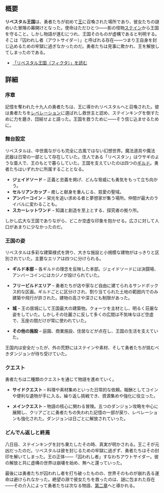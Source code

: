 <!-- title: リベスタル王国（フィクタ） -->

<!-- quote: 影の怪物に脅かされる高貴なる王国――しかしそれはすべて嘘だった。 -->

<!-- chapters: 0 -->

<!-- images: (リベスタル王国への入口), (リベスタル全景 #1), (リベスタル全景 #2), (城の外観), (ショッピングビル外観 #1), (ショッピングビル外観 #2), (リベスタルの荒野 #1), (リベスタルの荒野 #2), (リベスタルの荒野 #3), (リベスタルの荒野 #4), (リベスタルの荒野 #5), (リベスタル城の正面), (リベスタル王国コンセプトアート), (リベスタルと五つのダンジョンの地図) --->

<!-- model: false -->

## 概要

**リベスタル王国**は、勇者たちが初めて[王](#entry:outsider-entry)に召喚された場所であり、彼女たちの謎めいた冒険の幕開けとなった。使命はただひとつ――影の怪物[ステイン](#entry:stains-entry)から王国を守ること。しかし物語が進むにつれ、王国そのものが虚構であると判明する。そこは「囚われし者（アウトサイダー）」と呼ばれる存在――つまり王自身を封じ込めるための牢獄に過ぎなかったのだ。勇者たちは見事に欺かれ、王を解放してしまったのである。

- [「リベスタル王国（フィクタ）」を読む](#text:libestal-ficta)

## 詳細

### 序章

記憶を奪われた十九人の勇者たちは、王に導かれリベスタルへと召喚された。彼は勇者たちを[レベレーション](#entry:revelations-entry)に選ばれし救世主と認め、ステインキングを倒すために力を磨き、団結せよと語った。王国を救うために――そう信じ込ませるために。

### 舞台設定

リベスタルは、中世風ながらも完全に古風ではない幻想世界。魔法道具や魔法武器は日常の一部として存在していた。住人である「リベスタン」はウサギのような亜人で、王のもとで暮らしていた。王国を支えていたのは四つの[ギルド](#entry:guilds-entry)。勇者たちはいずれかに所属することとなる。

- **ジェイドソード** – 正義と忠義を掲げ、どんな脅威にも勇気をもって立ち向かう。
- **セルリアンカップ** – 癒しと献身を重んじる、慈愛の聖域。
- **アンバーコイン** – 栄光を追い求める者と夢想家が集う場所。仲間が最大のライバルに変わることも。
- **スカーレットワンド** – 知識と創造を至上とする、探究者の拠り所。

しかし広大な王国でありながら、どこか空虚な印象を抱かせる。広さに対して人口があまりに少なかったのだ。

### 王国の姿

リベスタルは多彩な建築様式を誇り、大きな施設と小規模な建物がはっきりと区別されていた。主要なエリアは四つに分けられる。

- **ギルド本部** – 各ギルドの理念を反映した本部。ジェイドソードには決闘場、アンバーコインにはカジノが設けられていた。

- **フリービルドエリア** – 勇者たちが店や家など自由に建てられるサンドボックス的な区画。ギルドごとに区分けされ、割り当てられた土地の範囲内でのみ建築や飛行が許された。建物の高さや深さにも制限があった。

- **城** – 王の居城にして王国最大の建築物。クォーツを主材とし、明るく荘厳な姿をしていた。しかしその壮麗さに反して多くの広間は不気味なほど空虚で、玉座の間だけが常に使われていた。

- **その他の施設** – 庭園、商業施設、住居などが点在し、王国の生活を支えていた。

王国内は安全だったが、外の荒野にはステインや素材、そして勇者たちが挑むべきダンジョンが待ち受けていた。

### クエスト

勇者たちは二種類のクエストを通じて物語を進めていく。

- **サイドクエスト** – 料理や素材集めといった日常的な依頼。報酬としてコインや便利な遺物が手に入る。繰り返し挑戦でき、資源集めや強化に役立った。

- **メインクエスト** – 物語の核心に関わる冒険。五つのダンジョン攻略を中心に展開し、クリアごとに勇者たちの失われた記憶の一部が戻り、レベレーションも強化された。ダンジョンは日ごとに解放されていった。

### どんでん返しと終焉

八日目、ステインキングを討ち果たしたその時、真実が明かされる。王こそが元凶だったのだ。リベスタルは彼を封じるための牢獄に過ぎず、勇者たちはその封印を解いてしまった。王の正体――「囚われし者」すなわちアウトサイダー。彼の解放と共に虚構の世界は崩壊を始め、無へと還っていった。

最後には勇者たちが囚われし者を打ち破ったものの、世界そのものが崩れ去る運命は避けられなかった。絶望の淵で彼女たちを救ったのは、謎に包まれた存在――その介入によって勇者たちは次なる物語、[第二章](#entry:libestal-ancient-entry)へと導かれる。

